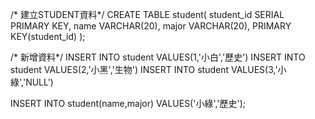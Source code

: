 /* 建立STUDENT資料*/
CREATE TABLE student(
    student_id SERIAL PRIMARY KEY,
    name VARCHAR(20),
    major VARCHAR(20),
    PRIMARY KEY(student_id)
);

/* 新增資料*/
INSERT INTO student VALUES(1,'小白','歷史')
INSERT INTO student VALUES(2,'小黑','生物')
INSERT INTO student VALUES(3,'小綠','NULL')

INSERT INTO student(name,major) VALUES('小綠','歷史');